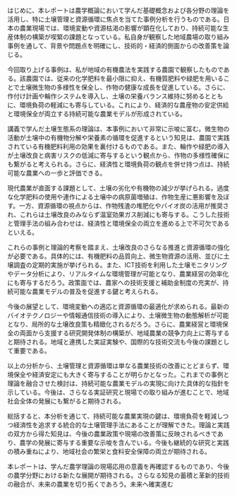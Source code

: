 はじめに、本レポートは農学概論において学んだ基礎概念および各分野の理論を活用し、特に土壌管理と資源循環に焦点を当てた事例分析を行うものである。日本の農業現場では、環境変動や資源枯渇の影響が顕在化しており、持続可能な生産体制の構築が喫緊の課題となっている。私自身が観察した地域農場の取り組み事例を通して、背景や問題点を明確にし、技術的・経済的側面からの改善策を論じる。

今回取り上げる事例は、私が地域の有機農法を実践する農園で観察したものである。該農園では、従来の化学肥料を最小限に抑え、有機質肥料や緑肥を用いることで土壌微生物の多様性を保全し、作物の健康な成長を促進している。さらに、作付け計画や輪作システムを導入し、土壌の栄養バランス維持に努めるとともに、環境負荷の軽減にも寄与している。これにより、経済的な農産物の安定供給と環境保全が両立する持続可能な農業モデルが形成されている。

講義で学んだ土壌生態系の理論は、本事例において非常に示唆に富む。微生物の活動が土壌中の有機物分解や栄養素の循環を促進するという知見は、農園で実践されている有機肥料利用の効果を裏付けるものである。また、輪作や緑肥の導入が土壌改良と病害リスクの低減に寄与するという観点から、作物の多様性確保にも繋がると考えられる。さらに、経済性と環境負荷の観点を併せ持つ点は、持続可能な農業への一歩と評価できる。

現代農業が直面する課題として、土壌の劣化や有機物の減少が挙げられる。過度な化学肥料の使用や連作による土壌中の病原菌増殖は、作物生産に悪影響を及ぼす。一方、資源循環の視点からは、作物残渣の堆肥化やバイオ炭の活用が推奨され、これらは土壌改良のみならず温室効果ガス削減にも寄与する。こうした技術と管理手法の組み合わせは、経済性と環境保全の両立を進める上で不可欠であるといえる。

これらの事例と理論的考察を踏まえ、土壌改良のさらなる推進と資源循環の強化が必要である。具体的には、有機肥料の品質向上、微生物資源の活用、並びに土壌調査の定期的実施が挙げられる。また、ICT技術を利用した土壌モニタリングやデータ分析により、リアルタイムな環境管理が可能となり、農業経営の効率化にも寄与するだろう。政策面では、農家への技術支援と補助金制度の充実が、持続可能な農業モデルの普及を促進する鍵と考えられる。

今後の展望として、環境変動への適応と資源循環の最適化が求められる。最新のバイオテクノロジーや情報通信技術の導入により、土壌微生物の動態解析が可能となり、局所的な土壌改良策も精緻化されるだろう。さらに、農業経営と環境保全の両面から支援する研究開発体制の構築が、地域農業の競争力向上に寄与すると期待される。地域と連携した実証実験や、国際的な技術交流も今後の課題として重要である。

以上の分析から、土壌管理と資源循環は単なる農業技術の改善にとどまらず、環境保全や経済安定にも大きく寄与することが明らかとなった。これまでの事例と理論を融合させた検討は、持続可能な農業モデルの実現に向けた具体的な指針を示している。今後は、さらなる実証研究と現場での取り組みが進むことで、地域社会全体の発展にも繋がると期待される。

総括すると、本分析を通じて、持続可能な農業実現の鍵は、環境負荷を軽減しつつ経済性を追求する統合的な土壌管理手法にあることが理解できた。理論と実践の双方から得た知見は、今後の農業政策や現場の改善策に反映されるべきであり、農学の発展に寄与する重要な示唆を含んでいる。今後も継続的な研究と実践の積み重ねにより、地域社会の繁栄と食料安全保障の両立が期待される。

本レポートは、学んだ農学理論の現場応用の意義を再確認するものであり、今後の農学分野における新たな展開が期待される。さらなる知見の蓄積と革新的技術の融合が、未来の農業を切り拓くであろう。未来へ確実進む
